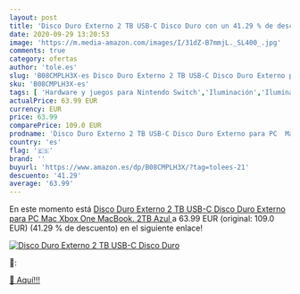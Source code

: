 ```yaml
---
layout: post
title: 'Disco Duro Externo 2 TB USB-C Disco Duro con un 41.29 % de descuento'
date: 2020-09-29 13:20:53
image: 'https://m.media-amazon.com/images/I/31dZ-B7mmjL._SL400_.jpg'
comments: true
category: ofertas
author: 'tole.es'
slug: 'B08CMPLH3X-es Disco Duro Externo 2 TB USB-C Disco Duro Externo para PC...'
sku: 'B08CMPLH3X-es'
tags: [ 'Hardware y juegos para Nintendo Switch','Iluminación','Iluminación de ambiente de interior','Iluminación de interior','Iluminación decorativa y para usos específicos de interior','Juegos para Nintendo Switch','Videojuegos','xbox', ]
actualPrice: 63.99 EUR
currency: EUR
price: 63.99
comparePrice: 109.0 EUR
prodname: 'Disco Duro Externo 2 TB USB-C Disco Duro Externo para PC  Mac  Xbox One  MacBook. 2TB Azul '
country: 'es'
flag: '🇪🇸'
brand: ''
buyurl: 'https://www.amazon.es/dp/B08CMPLH3X/?tag=tolees-21'
descuento: '41.29'
average: '63.99'
---
```


En este momento está [Disco Duro Externo 2 TB USB-C Disco Duro Externo para PC  Mac  Xbox One  MacBook. 2TB Azul ](https://www.amazon.es/dp/B08CMPLH3X/?tag=tolees-21) a 63.99 EUR (original: 109.0 EUR) (41.29 %  de descuento) en el siguiente enlace!

[![Disco Duro Externo 2 TB USB-C Disco Duro](https://m.media-amazon.com/images/I/31dZ-B7mmjL._SL400_.jpg)](https://www.amazon.es/dp/B08CMPLH3X/?tag=tolees-21)

🔎:


[🛒 Aquí!!!](https://www.amazon.es/dp/B08CMPLH3X/?tag=tolees-21)

